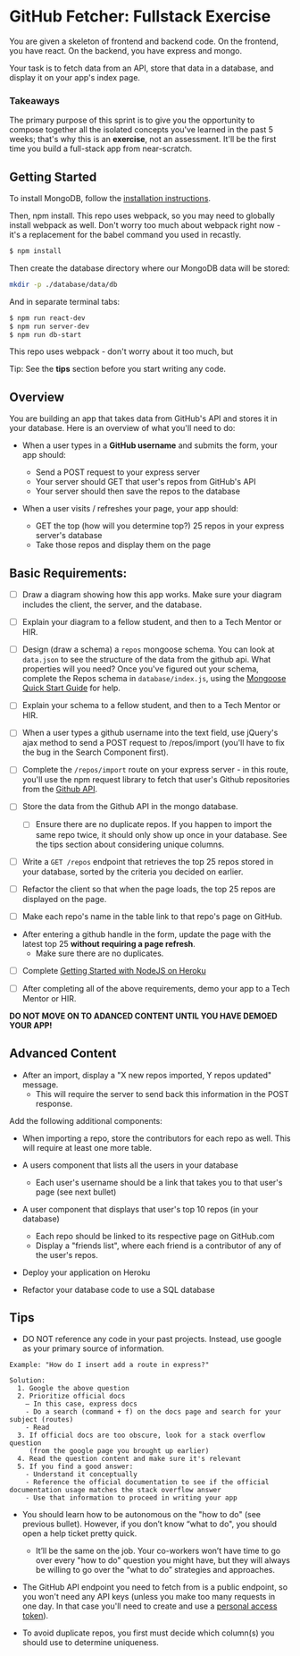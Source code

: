 # GitHub Fetcher: Fullstack Exercise

You are given a skeleton of frontend and backend code. On the frontend, you have react. On the backend, you have express and mongo.

Your task is to fetch data from an API, store that data in a database, and display it on your app's index page.

### Takeaways

The primary purpose of this sprint is to give you the opportunity to compose together all the isolated concepts you've learned in the past 5 weeks; that's why this is an **exercise**, not an assessment. It'll be the first time you build a full-stack app from near-scratch.

## Getting Started

To install MongoDB, follow the [installation instructions](https://docs.mongodb.com/manual/tutorial/install-mongodb-on-os-x/#install-mongodb-community-edition-with-homebrew).

Then, npm install. This repo uses webpack, so you may need to globally install webpack as well. Don't worry too much about webpack right now - it's a replacement for the babel command you used in recastly. 

```bash
$ npm install
```

Then create the database directory where our MongoDB data will be stored:
```bash
mkdir -p ./database/data/db
```

And in separate terminal tabs:
```bash
$ npm run react-dev
$ npm run server-dev
$ npm run db-start
```

This repo uses webpack - don't worry about it too much, but 

Tip: See the **tips** section before you start writing any code.

## Overview

You are building an app that takes data from GitHub's API and stores it in your database. Here is an overview of what you'll need to do:

- When a user types in a **GitHub username** and submits the form, your app should:
  - Send a POST request to your express server
  - Your server should GET that user's repos from GitHub's API
  - Your server should then save the repos to the database

- When a user visits / refreshes your page, your app should:
  - GET the top (how will you determine top?) 25 repos in your express server's database
  - Take those repos and display them on the page

## Basic Requirements:

- [ ] Draw a diagram showing how this app works. Make sure your diagram includes the client, the server, and the database. 

- [ ] Explain your diagram to a fellow student, and then to a Tech Mentor or HIR.

- [ ] Design (draw a schema) a `repos` mongoose schema. You can look at `data.json` to see the structure of the data from the github api. What properties will you need? Once you've figured out your schema, complete the Repos schema in `database/index.js`, using the [Mongoose Quick Start Guide](http://mongoosejs.com/docs/index.html) for help.

- [ ] Explain your schema to a fellow student, and then to a Tech Mentor or HIR.

- [ ] When a user types a github username into the text field, use jQuery's ajax method to send a POST request to /repos/import (you'll have to fix the bug in the Search Component first).

- [ ] Complete the `/repos/import` route on your express server - in this route, you'll use the npm request library to fetch that user's Github repositories from the [Github API](https://developer.github.com/v3/).

- [ ] Store the data from the Github API in the mongo database.
    - [ ] Ensure there are no duplicate repos. If you happen to import the same repo twice, it should only show up once in your database. See the tips section about considering unique columns.

- [ ] Write a `GET /repos` endpoint that retrieves the top 25 repos stored in your database, sorted by the criteria you decided on earlier.

- [ ] Refactor the client so that when the page loads, the top 25 repos are displayed on the page.  

- [ ] Make each repo's name in the table link to that repo's page on GitHub.

- After entering a github handle in the form, update the page with the latest top 25 **without requiring a page refresh**.
  - Make sure there are no duplicates.

- [ ] Complete [Getting Started with NodeJS on Heroku](https://devcenter.heroku.com/articles/getting-started-with-nodejs#introduction)

- [ ] After completing all of the above requirements, demo your app to a Tech Mentor or HIR.

**DO NOT MOVE ON TO ADANCED CONTENT UNTIL YOU HAVE DEMOED YOUR APP!**

## Advanced Content

- After an import, display a "X new repos imported, Y repos updated" message.
  - This will require the server to send back this information in the POST response.

Add the following additional components:

- When importing a repo, store the contributors for each repo as well. This will require at least one more table.
- A users component that lists all the users in your database
  - Each user's username should be a link that takes you to that user's page (see next bullet)
- A user component that displays that user's top 10 repos (in your database)
  - Each repo should be linked to its respective page on GitHub.com
  - Display a "friends list", where each friend is a contributor of any of the user's repos.

- Deploy your application on Heroku

- Refactor your database code to use a SQL database


## Tips

- DO NOT reference any code in your past projects. Instead, use google as your primary source of information.

```
Example: "How do I insert add a route in express?"

Solution:
  1. Google the above question
  2. Prioritize official docs
    – In this case, express docs
    - Do a search (command + f) on the docs page and search for your subject (routes)
    - Read
  3. If official docs are too obscure, look for a stack overflow question
     (from the google page you brought up earlier)
  4. Read the question content and make sure it's relevant
  5. If you find a good answer:
    - Understand it conceptually
    - Reference the official documentation to see if the official documentation usage matches the stack overflow answer
    - Use that information to proceed in writing your app
```

- You should learn how to be autonomous on the "how to do" (see previous bullet). However, if you don’t know “what to do", you should open a help ticket pretty quick.

  - It’ll be the same on the job. Your co-workers won’t have time to go over every "how to do" question you might have, but they will always be willing to go over the “what to do” strategies and approaches.

- The GitHub API endpoint you need to fetch from is a public endpoint, so you won't need any API keys (unless you make too many requests in one day. In that case you'll need to create and use a [personal access token](https://help.github.com/articles/creating-an-access-token-for-command-line-use/)).

- To avoid duplicate repos, you first must decide which column(s) you should use to determine uniqueness. 
